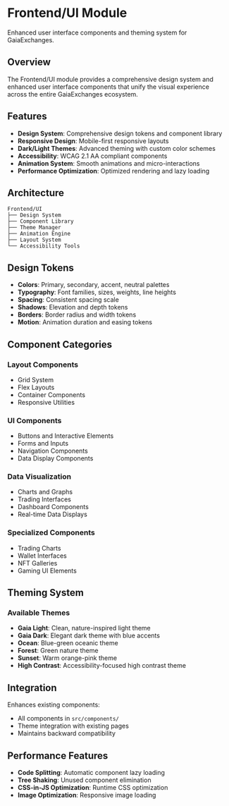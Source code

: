 # Frontend/UI Module

Enhanced user interface components and theming system for GaiaExchanges.

## Overview

The Frontend/UI module provides a comprehensive design system and enhanced user interface components that unify the visual experience across the entire GaiaExchanges ecosystem.

## Features

- **Design System**: Comprehensive design tokens and component library
- **Responsive Design**: Mobile-first responsive layouts
- **Dark/Light Themes**: Advanced theming with custom color schemes
- **Accessibility**: WCAG 2.1 AA compliant components
- **Animation System**: Smooth animations and micro-interactions
- **Performance Optimization**: Optimized rendering and lazy loading

## Architecture

```
Frontend/UI
├── Design System
├── Component Library
├── Theme Manager
├── Animation Engine
├── Layout System
└── Accessibility Tools
```

## Design Tokens

- **Colors**: Primary, secondary, accent, neutral palettes
- **Typography**: Font families, sizes, weights, line heights
- **Spacing**: Consistent spacing scale
- **Shadows**: Elevation and depth tokens
- **Borders**: Border radius and width tokens
- **Motion**: Animation duration and easing tokens

## Component Categories

### Layout Components
- Grid System
- Flex Layouts
- Container Components
- Responsive Utilities

### UI Components
- Buttons and Interactive Elements
- Forms and Inputs
- Navigation Components
- Data Display Components

### Data Visualization
- Charts and Graphs
- Trading Interfaces
- Dashboard Components
- Real-time Data Displays

### Specialized Components
- Trading Charts
- Wallet Interfaces
- NFT Galleries
- Gaming UI Elements

## Theming System

### Available Themes
- **Gaia Light**: Clean, nature-inspired light theme
- **Gaia Dark**: Elegant dark theme with blue accents
- **Ocean**: Blue-green oceanic theme
- **Forest**: Green nature theme
- **Sunset**: Warm orange-pink theme
- **High Contrast**: Accessibility-focused high contrast theme

## Integration

Enhances existing components:
- All components in `src/components/`
- Theme integration with existing pages
- Maintains backward compatibility

## Performance Features

- **Code Splitting**: Automatic component lazy loading
- **Tree Shaking**: Unused component elimination
- **CSS-in-JS Optimization**: Runtime CSS optimization
- **Image Optimization**: Responsive image loading